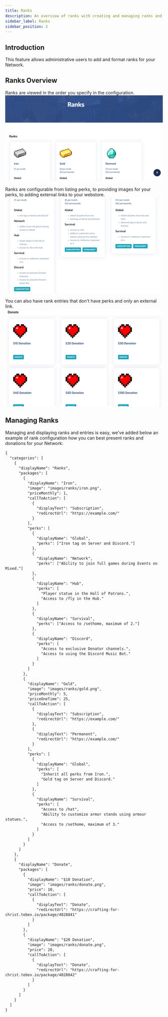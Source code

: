 ```yaml
---
title: Ranks
description: An overview of ranks with creating and managing ranks and perks.
sidebar_label: Ranks
sidebar_position: 2
---
```


## Introduction
This feature allows administrative users to add and format ranks for your Network.

## Ranks Overview
Ranks are viewed in the order you specify in the configuration.
![](../../../../src/img/products/zander/features/ranks/ranks-viewtop.png)

Ranks are configurable from listing perks, to providing images for your perks, to adding external links to your webstore.
![](../../../../src/img/products/zander/features/ranks/ranks-viewranks.png)

You can also have rank entries that don't have perks and only an external link.
![](../../../../src/img/products/zander/features/ranks/ranks-viewoneoff.png)


## Managing Ranks
Managing and displaying ranks and entries is easy, we've added below an example of rank configuration how you can best present ranks and donations for your Network:

```
{
  "categories": [
    {
      "displayName": "Ranks",
      "packages": [
        {
          "displayName": "Iron",
          "image": "images/ranks/iron.png",
          "priceMonthly": 1,
          "callToAction": [
            {
              "displayText": "Subscription",
              "redirectUrl": "https://example.com/"
            }
          ],
          "perks": [
            {
              "displayName": "Global",
              "perks": ["Iron tag on Server and Discord."]
            },
            {
              "displayName": "Network",
              "perks": ["Ability to join full games during Events on Mixed."]
            },
            {
              "displayName": "Hub",
              "perks": [
                "Player statue in the Hall of Patrons.",
                "Access to /fly in the Hub."
              ]
            },
            {
              "displayName": "Survival",
              "perks": ["Access to /sethome, maximum of 2."]
            },
            {
              "displayName": "Discord",
              "perks": [
                "Access to exclusive Donator channels.",
                "Access to using the Discord Music Bot."
              ]
            }
          ]
        },
        {
          "displayName": "Gold",
          "image": "images/ranks/gold.png",
          "priceMonthly": 5,
          "priceOneTime": 25,
          "callToAction": [
            {
              "displayText": "Subscription",
              "redirectUrl": "https://example.com/"
            },
            {
              "displayText": "Permanent",
              "redirectUrl": "https://example.com/"
            }
          ],
          "perks": [
            {
              "displayName": "Global",
              "perks": [
                "Inherit all perks from Iron.",
                "Gold tag on Server and Discord."
              ]
            },
            {
              "displayName": "Survival",
              "perks": [
                "Access to /hat",
                "Ability to customize armor stands using armour statues.",
                "Access to /sethome, maximum of 3."
              ]
            }
          ]
        }
      ]
    },
    {
      "displayName": "Donate",
      "packages": [
        {
          "displayName": "$10 Donation",
          "image": "images/ranks/donate.png",
          "price": 10,
          "callToAction": [
            {
              "displayText": "Donate",
              "redirectUrl": "https://crafting-for-christ.tebex.io/package/4028841"
            }
          ]
        },
        {
          "displayName": "$20 Donation",
          "image": "images/ranks/donate.png",
          "price": 20,
          "callToAction": [
            {
              "displayText": "Donate",
              "redirectUrl": "https://crafting-for-christ.tebex.io/package/4028842"
            }
          ]
        }
      ]
    }
  ]
}